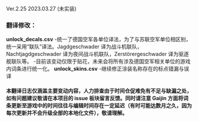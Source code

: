 Ver.2.25 2023.03.27 (未实装)
### 翻译修改：

**unlock_decals.csv**
  -统一了德国空军各单位译法，为了与苏联空军单位相区别，统一采用“联队”译法。Jagdgeschwader 译为战斗机联队，Nachtjagdgeschwader 译为夜间战斗机联队，Zerstörergeschwader 译为驱逐舰联队等。
  -目前该变动仅限于贴花，未来会将所有涉及德国空军相关单位的游戏内词条进行统一化。
**unlock_skins.csv**
  -继续修正涂装名称存在的标点错漏与误译
  
#### 本翻译日志仅涵盖主要变动内容，人力排查由于时间仓促难免有不足与缺漏之处，如有问题建议敬请在本项目的 issue 板块留言反馈。同时请注意 Gaijin 方面将词条更新至游戏中的时间往往与编辑时间存在一定延迟（有时可能达数月之久，因为每次更新并不会升级全部的本地化文件），敬请理解。
